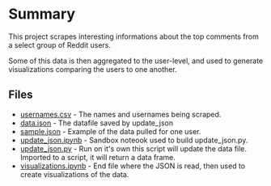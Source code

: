 # Summary

This project scrapes interesting informations about the top comments from a select group of Reddit users.

Some of this data is then aggregated to the user-level, and used to generate visualizations comparing the users to one another.

## Files
* [usernames.csv](usernames.csv) - The names and usernames being scraped.
* [data.json](data.json) - The datafile saved by update_json
* [sample.json](sample.json) - Example of the data pulled for one user.
* [update_json.ipynb](update_json.ipynb) - Sandbox noteook used to build update_json.py.
* [update_json.py](update_json.py) - Run on it's own this script will update the data file. Imported to a script, it will return a data frame.
* [visualizations.ipynb](visualizations.ipynb) - End file where the JSON is read, then used to create visualizations of the data.
